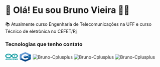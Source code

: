 # 👋 Olá! Eu sou Bruno Vieira :man_technologist:

📚 Atualmente curso Engenharia de Telecomunicações na UFF e curso Técnico de eletrônica no CEFET/Rj

<!--Pessoal que veio atrás do **Github Stats:** a API provavelmente saiu do ar nesse período,
mas você pode adicionar a sua própria, seguindo esse [tutorial](https://github.com/anuraghazra/github-readme-stats/blob/master/readme.md#deploy-on-your-own-vercel-instance)-->

### Tecnologias que tenho contato
<div style="display: inline_block">
  <img align="center" alt="Bruno-Arduino" height="30" width="40" src="https://raw.githubusercontent.com/devicons/devicon/master/icons/arduino/arduino-original-wordmark.svg">
  <img align="center" alt="Bruno-Cplusplus" height="30" width="40" src="https://raw.githubusercontent.com/devicons/devicon/master/icons/cplusplus/cplusplus-original.svg">
  <img align="center" alt="Bruno-Cplusplus" height="30" width="40" src="https://cdn.jsdelivr.net/gh/devicons/devicon@latest/icons/html5/html5-original.svg">
  <img align="center" alt="Bruno-Cplusplus" height="30" width="40" src="https://cdn.jsdelivr.net/gh/devicons/devicon@latest/icons/css3/css3-original.svg">
  <img align="center" alt="Bruno-Cplusplus" height="30" width="40" src="https://cdn.jsdelivr.net/gh/devicons/devicon@latest/icons/javascript/javascript-plain.svg">
          
          
</div> 
  
  ##
 
<!--<div> 
  <a href="https://www.linkedin.com/in/brunovieiram" target="_blank"><img src="https://img.shields.io/badge/-LinkedIn-%230077B5?style=for-the-badge&logo=linkedin&logoColor=white" target="_blank"></a>   
</div> -->
